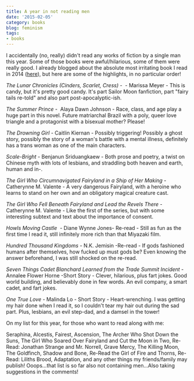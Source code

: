 ```yaml
---
title: A year in not reading men
date: '2015-02-05'
category: books
blog: feminism
tags:
- books
---
```


I accidentally (no, really) didn't read any works of fiction by a single man this year. Some of those books were awful/hilarious, some of them were really good. I already blogged about the absolute most irritating book I read in 2014 (<a title="Review of Queen of the Tearling" href="http://nikkilizmurray.com/2015/01/11/review-of-queen-of-the-tearling/">here</a>), but here are some of the highlights, in no particular order!

<!--more-->

<em>The Lunar Chronicles (Cinders, Scarlet, Cress)</em> -  - Marissa Meyer - This is candy, but it's pretty good candy. It's part Sailor Moon fanfiction, part "fairy tails re-told" and also part post-apocalyptic-ish.

<em>The Summer Prince -  </em>Alaya Dawn Johnson - Race, class, and age play a huge part in this novel. Future matriarchal Brazil with a poly, queer love triangle and a protagonist with a bisexual mother? Please!

<em>The Drowning Girl - </em>Caitlin Kiernan - Possibly triggering! Possibly a ghost story, possibly the story of a woman's battle with a mental illness, definitely has a trans woman as one of the main characters.<em>
</em>

<em>Scale-Bright - </em><span class="st">Benjanun Sriduangkaew - Both prose and poetry, a twist on Chinese myth with lots of lesbians, and straddling both heaven and earth, human and in-. </span><em>
</em>

<em>The Girl Who Circumnavigated Fairyland in a Ship of Her Making - </em>Catherynne M. Valente - A very dangerous Fairyland, with a heroine who learns to stand on her own and an obligatory magical creature cast.<em>
</em>

<em>The Girl Who Fell Beneath Fairyland and Lead the Revels There - </em>Catherynne M. Valente - Like the first of the series, but with some interesting subtext and text about the importance of consent.<em>
</em>

<em>Howls Moving Castle  - </em>Diane Wynne Jones- Re-read - Still as fun as the first time I read it, still infinitely more rich than that Miyazaki film.

<em>Hundred Thousand Kingdoms</em> - N.K. Jemisin -Re-read - If gods fashioned humans after themselves, how fucked up must gods be? Even knowing the answer beforehand, I was still shocked on the re-read.

<em>Seven Things Cadet Blanchard Learned from the Trade Summit Incident</em> - Annalee Flower Horne -Short Story - Clever, hilarious, plus fart jokes. Good world building, and believably done in few words. An evil company, a smart cadet, and fart jokes.

<em>One True Love</em> - Malinda Lo - Short Story - Heart-wrenching. I was getting my hair done when I read it, so I couldn't tear my hair out during the sad part. Plus, lesbians, an evil step-dad, and a damsel in the tower!

On my list for this year, for those who want to read along with me:

Seraphina, Alcestis, Fairest, Ascension, The Archer Who Shot Down the Suns, The Girl Who Soared Over Fairyland and Cut the Moon in Two, Re-Read: Jonathan Strange and Mr. Norrell, Grave Mercy, The Killing Moon, The Goldfinch, Shadow and Bone, Re-Read the Girl of Fire and Thorns, Re-Read: Liliths Brood, Adaptation, and any other things my friends/family may publish! Ooops...that list is so far also not containing men...Also taking suggestions in the comments!
